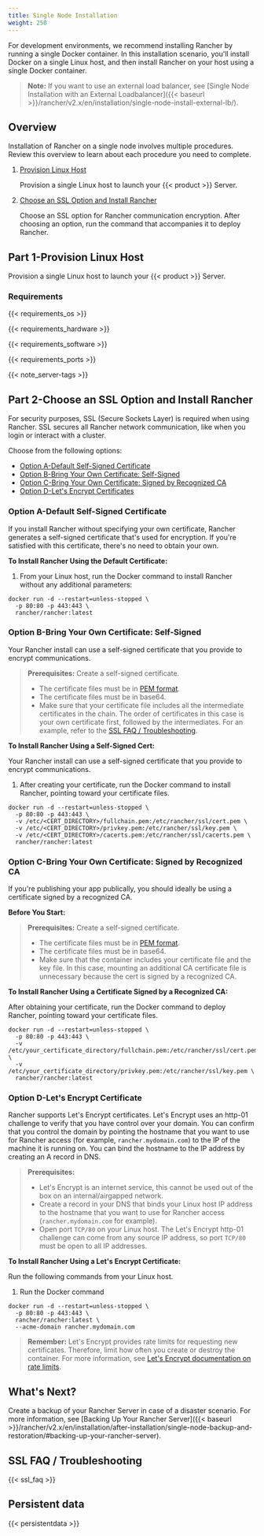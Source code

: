 ```yaml
---
title: Single Node Installation
weight: 250
---
```

For development environments, we recommend installing Rancher by running a single Docker container. In this installation scenario, you'll install Docker on a single Linux host, and then install Rancher on your host using a single Docker container.

>**Note:**
> If you want to use an external load balancer, see [Single Node Installation with an External Loadbalancer]({{< baseurl >}}/rancher/v2.x/en/installation/single-node-install-external-lb/).

## Overview

Installation of Rancher on a single node involves multiple procedures. Review this overview to learn about each procedure you need to complete.

1. [Provision Linux Host](#part-1-provision-linux-host)

	Provision a single Linux host to launch your {{< product >}} Server.

2. [Choose an SSL Option and Install Rancher](#part-2-choose-an-ssl-option-and-install-rancher)

	Choose an SSL option for Rancher communication encryption. After choosing an option, run the command that accompanies it to deploy Rancher.

## Part 1-Provision Linux Host

Provision a single Linux host to launch your {{< product >}} Server.

### Requirements

{{< requirements_os >}}

{{< requirements_hardware >}}

{{< requirements_software >}}

<a id="port-requirements"></a>

{{< requirements_ports >}}

{{< note_server-tags >}}

## Part 2-Choose an SSL Option and Install Rancher

For security purposes, SSL (Secure Sockets Layer) is required when using Rancher. SSL secures all Rancher network communication, like when you login or interact with a cluster.

Choose from the following options:

- [Option A-Default Self-Signed Certificate](#option-a-default-self-signed-certificate)
- [Option B-Bring Your Own Certificate: Self-Signed](#option-b-bring-your-own-certificate-self-signed)
- [Option C-Bring Your Own Certificate: Signed by Recognized CA](#option-c-bring-your-own-certificate-signed-by-recognized-ca)
- [Option D-Let's Encrypt Certificates](#option-d-let-s-encrypt-certificate)

### Option A-Default Self-Signed Certificate

If you install Rancher without specifying your own certificate, Rancher generates a self-signed certificate that's used for encryption. If you're satisfied with this certificate, there's no need to obtain your own.

**To Install Rancher Using the Default Certificate:**

1. From your Linux host, run the Docker command to install Rancher without any additional parameters:

```
docker run -d --restart=unless-stopped \
  -p 80:80 -p 443:443 \
  rancher/rancher:latest
```

### Option B-Bring Your Own Certificate: Self-Signed

Your Rancher install can use a self-signed certificate that you provide to encrypt communications.

>**Prerequisites:**
>Create a self-signed certificate.
>
>- The certificate files must be in [PEM format](#ssl-faq-troubleshooting).
>- The certificate files must be in base64.
>- Make sure that your certificate file includes all the intermediate certificates in the chain. The order of certificates in this case is your own certificate first, followed by the intermediates. For an example, refer to the [SSL FAQ / Troubleshooting](#ssl-faq-troubleshooting).


**To Install Rancher Using a Self-Signed Cert:**

Your Rancher install can use a self-signed certificate that you provide to encrypt communications.

1. After creating your certificate, run the Docker command to install Rancher, pointing toward your certificate files.

```
docker run -d --restart=unless-stopped \
  -p 80:80 -p 443:443 \
  -v /etc/<CERT_DIRECTORY>/fullchain.pem:/etc/rancher/ssl/cert.pem \
  -v /etc/<CERT_DIRECTORY>/privkey.pem:/etc/rancher/ssl/key.pem \
  -v /etc/<CERT_DIRECTORY>/cacerts.pem:/etc/rancher/ssl/cacerts.pem \
  rancher/rancher:latest
```

### Option C-Bring Your Own Certificate: Signed by Recognized CA

If you're publishing your app publically, you should ideally be using a certificate signed by a recognized CA.

**Before You Start:**

>**Prerequisites:**
>Create a self-signed certificate.
>
>- The certificate files must be in [PEM format](#ssl-faq-troubleshooting).
>- The certificate files must be in base64.
>- Make sure that the container includes your certificate file and the key file. In this case, mounting an additional CA certificate file is unnecessary because the cert is signed by a recognized CA.

**To Install Rancher Using a Certificate Signed by a Recognized CA:**

After obtaining your certificate, run the Docker command to deploy Rancher, pointing toward your certificate files.

```
docker run -d --restart=unless-stopped \
  -p 80:80 -p 443:443 \
  -v /etc/your_certificate_directory/fullchain.pem:/etc/rancher/ssl/cert.pem \
  -v /etc/your_certificate_directory/privkey.pem:/etc/rancher/ssl/key.pem \
  rancher/rancher:latest
```

### Option D-Let's Encrypt Certificate

Rancher supports Let's Encrypt certificates. Let's Encrypt uses an http-01 challenge to verify that you have control over your domain. You can confirm that you control the domain by pointing the hostname that you want to use for Rancher access (for example, `rancher.mydomain.com`) to the IP of the machine it is running on. You can bind the hostname to the IP address by creating an A record in DNS.

>**Prerequisites:**
>
>- Let's Encrypt is an internet service, this cannot be used out of the box on an internal/airgapped network.
>- Create a record in your DNS that binds your Linux host IP address to the hostname that you want to use for Rancher access (`rancher.mydomain.com` for example).
>- Open port `TCP/80` on your Linux host. The Let's Encrypt http-01 challenge can come from any source IP address, so port `TCP/80` must be open to all IP addresses.


**To Install Rancher Using a Let's Encrypt Certificate:**

Run the following commands from your Linux host.

1. Run the Docker command

```
docker run -d --restart=unless-stopped \
  -p 80:80 -p 443:443 \
  rancher/rancher:latest \
  --acme-domain rancher.mydomain.com
```

>**Remember:** Let's Encrypt provides rate limits for requesting new certificates. Therefore, limit how often you create or destroy the container. For more information, see [Let's Encrypt documentation on rate limits](https://letsencrypt.org/docs/rate-limits/).

## What's Next?

Create a backup of your Rancher Server in case of a disaster scenario. For more information, see [Backing Up Your Rancher Server]({{< baseurl >}}/rancher/v2.x/en/installation/after-installation/single-node-backup-and-restoration/#backing-up-your-rancher-server).

## SSL FAQ / Troubleshooting

{{< ssl_faq >}}


## Persistent data

{{< persistentdata >}}
